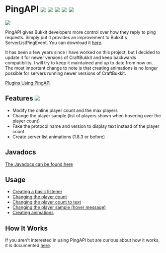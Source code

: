 # PingAPI [<img src="https://img.shields.io/badge/minecraft-1.14.4-important.svg">](README.md) [<img src="https://img.shields.io/badge/craftbukkit-1.7.5%20--%201.14.4-critical.svg">](README.md) [<img src="https://img.shields.io/badge/version-1.3.3-blue.svg">](README.md) [<img src="https://img.shields.io/badge/license-MIT-blue.svg">](https://github.com/henry-anderson/PingAPI/blob/master/LICENSE) [<img src="http://badge.henrya.org/spigotbukkit/downloads.php?spigot=3829&bukkit=89296">](https://www.spigotmc.org/resources/pingapi.3829/)

[<img src="https://i.imgur.com/CZm3X3M.gif">](README.md)

PingAPI gives Bukkit developers more control over how they reply to ping requests. Simply put it provides an improvement to Bukkit's ServerListPingEvent. You can download it [here](http://www.spigotmc.org/resources/pingapi.3829/).

It has been a few years since I have worked on this project, but I decided to update it for newer versions of CraftBukkit and keep backwards compatibility. I will try to keep it maintained and up to date from now on. The most important change to note is that creating animations is no longer possible for servers running newer versions of CraftBukkit.

[Plugins Using PingAPI](plugins.md)

## Features [<img src="https://img.shields.io/badge/animations-1.7.5%20--%201.8.3-blueviolet.svg">](README.md)
- Modify the online player count and the max players
- Change the player sample (list of players shown when hovering over the player count)
- Fake the protocol name and version to display text instead of the player count
- Create server list animations (1.8.3 or before)

## Javadocs
[The Javadocs can be found here](http://henry-anderson.github.io/PingAPI/)

## Usage
- [Creating a basic listener](usage/listener.md)
- [Changing the player count](usage/player_count.md)
- [Changing the player count to text](usage/player_count_to_text.md)
- [Changing the player sample (hover message)](usage/player_sample.md)
- [Creating animations](usage/animations.md)

## How It Works
If you aren't interested in using PingAPI but are curious about how it works, it is documented [here](https://github.com/henry-anderson/PingAPI/tree/master/PingAPI/src/org/henrya/pingapi#pingapi).
